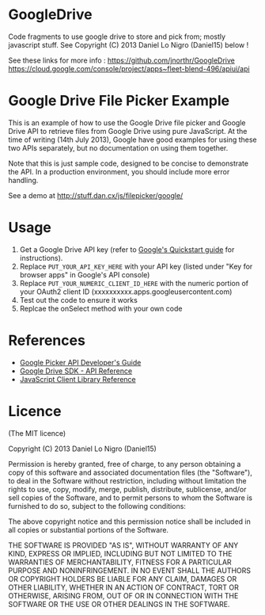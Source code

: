 GoogleDrive
===========

Code fragments to use google drive to store and pick from; mostly javascript stuff. See Copyright (C) 2013 Daniel Lo Nigro (Daniel15) below !

See these links for more info :
https://github.com/jnorthr/GoogleDrive
https://cloud.google.com/console/project/apps~fleet-blend-496/apiui/api


Google Drive File Picker Example
================================
This is an example of how to use the Google Drive file picker and Google Drive API to retrieve 
files from Google Drive using pure JavaScript. At the time of writing (14th July 2013), Google have 
good examples for using these two APIs separately, but no documentation on using them together.

Note that this is just sample code, designed to be concise to demonstrate the API. In a production 
environment, you should include more error handling.

See a demo at http://stuff.dan.cx/js/filepicker/google/

Usage
=====
1. Get a Google Drive API key (refer to [Google's Quickstart guide](https://developers.google.com/drive/quickstart-js#step_1_enable_the_drive_api)
   for instructions).
2. Replace `PUT_YOUR_API_KEY_HERE` with your API key (listed under "Key for browser apps" in 
   Google's API console)
3. Replace `PUT_YOUR_NUMERIC_CLIENT_ID_HERE` with the numeric portion of your OAuth2 client ID 
   (xxxxxxxxxx.apps.googleusercontent.com)
4. Test out the code to ensure it works
5. Replcae the onSelect method with your own code

References
==========
 - [Google Picker API Developer's Guide](https://developers.google.com/picker/docs/)
 - [Google Drive SDK - API Reference](https://developers.google.com/drive/v2/reference/)
 - [JavaScript Client Library Reference](https://developers.google.com/api-client-library/javascript/reference/referencedocs)

Licence
=======
(The MIT licence)

Copyright (C) 2013 Daniel Lo Nigro (Daniel15)

Permission is hereby granted, free of charge, to any person obtaining a copy of
this software and associated documentation files (the "Software"), to deal in
the Software without restriction, including without limitation the rights to
use, copy, modify, merge, publish, distribute, sublicense, and/or sell copies
of the Software, and to permit persons to whom the Software is furnished to do
so, subject to the following conditions:

The above copyright notice and this permission notice shall be included in all
copies or substantial portions of the Software.

THE SOFTWARE IS PROVIDED "AS IS", WITHOUT WARRANTY OF ANY KIND, EXPRESS OR
IMPLIED, INCLUDING BUT NOT LIMITED TO THE WARRANTIES OF MERCHANTABILITY,
FITNESS FOR A PARTICULAR PURPOSE AND NONINFRINGEMENT. IN NO EVENT SHALL THE
AUTHORS OR COPYRIGHT HOLDERS BE LIABLE FOR ANY CLAIM, DAMAGES OR OTHER
LIABILITY, WHETHER IN AN ACTION OF CONTRACT, TORT OR OTHERWISE, ARISING FROM,
OUT OF OR IN CONNECTION WITH THE SOFTWARE OR THE USE OR OTHER DEALINGS IN THE
SOFTWARE.